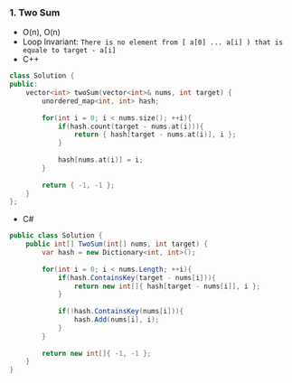 ### 1. Two Sum
* O(n), O(n)
* Loop Invariant: `There is no element from [ a[0] ... a[i] ) that is equale to target - a[i]`
* C++
```cpp
class Solution {
public:
    vector<int> twoSum(vector<int>& nums, int target) {
        unordered_map<int, int> hash;
        
        for(int i = 0; i < nums.size(); ++i){
            if(hash.count(target - nums.at(i))){
                return { hash[target - nums.at(i)], i };
            }
            
            hash[nums.at(i)] = i;
        }
        
        return { -1, -1 };
    }
};
```
* C#
```csharp
public class Solution {
    public int[] TwoSum(int[] nums, int target) {
        var hash = new Dictionary<int, int>();
        
        for(int i = 0; i < nums.Length; ++i){
            if(hash.ContainsKey(target - nums[i])){
                return new int[]{ hash[target - nums[i]], i };
            }
            
            if(!hash.ContainsKey(nums[i])){
                hash.Add(nums[i], i);    
            }
        }
        
        return new int[]{ -1, -1 };
    }
}
```

